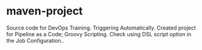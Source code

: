 # maven-project
Source code for DevOps Training. Triggering Automatically.
Created project for Pipeline as a Code; Groovy Scripting.
Check using DSL script option in the Job Configuration..

